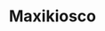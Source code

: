 ---
title: "Maxikiosco"
url: /ciudad-autonoma-de-buenos-aires/maxikiosco-avenida-francisco-beiro/
shop: Lebensmittel
---